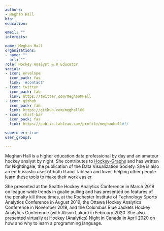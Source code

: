 ```yaml
---
authors:
- Meghan Hall
bio: 
education:

email: ""
interests:

name: Meghan Hall
organizations:
- name: ""
  url: ""
role: Hockey Analyst & R Educator
social:
- icon: envelope
  icon_pack: fas
  link: '#contact'
- icon: twitter
  icon_pack: fab
  link: https://twitter.com/MeghanMHall
- icon: github
  icon_pack: fab
  link: https://github.com/meghall06
- icon: chart-bar
  icon_pack: fas
  link: https://public.tableau.com/profile/meghanhall#!/

superuser: true
user_groups:

---
```


Meghan Hall is a higher education data professional by day and an amateur hockey analyst by night. She contributes to [Hockey-Graphs](https://hockey-graphs.com/) and has written for Nightingale, the publication of the Data Visualization Society. She is also an enthusiastic user of both R and Tableau and loves helping other people learn these tools to make their work easier.

She presented at the Seattle Hockey Analytics Conference in March 2019 on league-wide trends in goalie pulling and has presented on features of the penalty kill three times, at the Rochester Institute of Technology Sports Analytics Conference in August 2019, the Ottawa Hockey Analytics Conference in November 2019, and the Columbus Blue Jackets Hockey Analytics Conference (with Alison Lukan) in February 2020. She also presented virtually at Hockey (Analytics) Night in Canada in April 2020 on how and why to learn a programming language.
